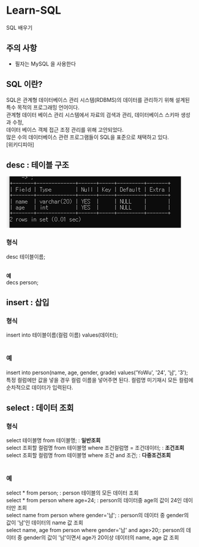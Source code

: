 # Learn-SQL
SQL 배우기

## 주의 사항
- 필자는 MySQL 을 사용한다

## SQL 이란?
SQL은 관계형 데이터베이스 관리 시스템(RDBMS)의 데이터를 관리하기 위해 설계된 특수 목적의 프로그래밍 언어이다. <br>
관계형 데이터 베이스 관리 시스템에서 자료의 검색과 관리, 데이터베이스 스키마 생성과 수정, <br>
데이터 베이스 객체 접근 조정 관리를 위해 고안되었다. <br>
많은 수의 데이터베이스 관련 프로그램들이 SQL을 표준으로 채택하고 있다. <br>
\[위키디피아\]

## desc : 테이블 구조
<img src="/desc.png"> <br>

### 형식 <br>
desc 테이블이름; <br>
<br>

<b> 예 </b> <br>
decs person; <br>

## insert : 삽입
### 형식 <br>
insert into 테이블이름(컬럼 이름) values(데이터); <br>
<br>

### 예 <br>
insert into person(name, age, gender, grade) values('YoWu', '24', '남', '3'); <br>
특정 컬럼에만 값을 넣을 경우 컬럼 이름을 넣어주면 된다. 컬럼명 미기재시 모든 컬럼에 순차적으로 데이터가 입력된다. <br>

## select : 데이터 조회
### 형식 <br>
select 테이블명 from 테이블명; : **일반조회** <br>
select 조회할 컬럼명 from 테이블명 where 조건컬럼명 = 조건데이터; : **조건조회** <br>
select 조회할 컬럼명 from 테이블명 where 조건 and 조건; : **다중조건조회** <br>
<br>

### 예 <br>
select * from person; : person 테이블의 모든 데이터 조회 <br>
select * from person where age=24; : person의 데이터중 age의 값이 24인 데이터만 조회<br>
select name from person where gender='남'; : person의 데이터 중 gender의 값이 '남'인 데이터의 name 값 조회<br>
select name, age from person where gender='남' and age>20;: person의 데이터 중 gender의 값이 '남'이면서 age가 20이상 데이터의 name, age 값 조회<br>
<br>



